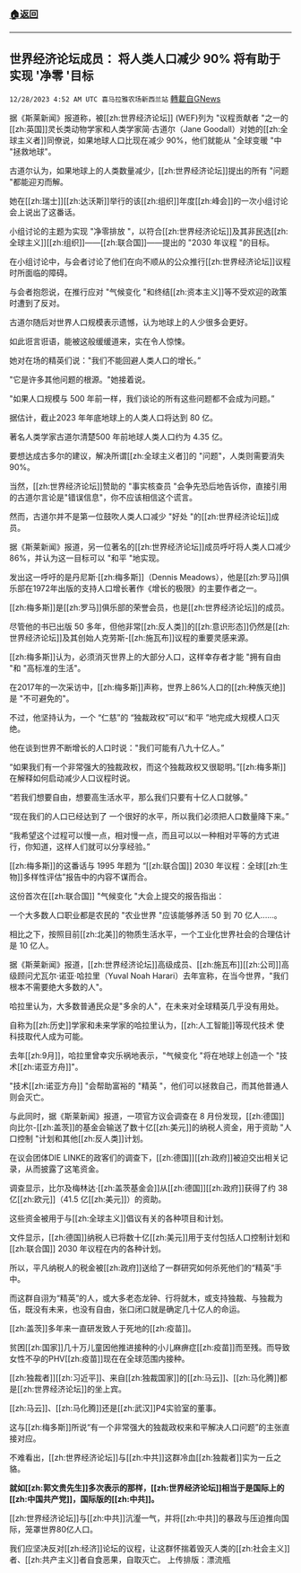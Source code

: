 ###  [:house:返回](README.md)
---


## 世界经济论坛成员： 将人类人口减少 90% 将有助于实现 '净零 '目标
`12/28/2023 4:52 AM UTC 喜马拉雅农场新西兰站` [轉載自GNews](https://gnews.org/articles/2159258)

据《斯莱新闻》报道称，被[[zh:世界经济论坛]] (WEF)列为 "议程贡献者 "之一的[[zh:英国]]灵长类动物学家和人类学家简·古道尔（Jane Goodall）对她的[[zh:全球主义者]]同僚说，如果地球人口比现在减少 90%，他们就能从 "全球变暖 "中 "拯救地球"。

古道尔认为，如果地球上的人类数量减少，[[zh:世界经济论坛]]提出的所有 "问题 "都能迎刃而解。

她在[[zh:瑞士]][[zh:达沃斯]]举行的该[[zh:组织]]年度[[zh:峰会]]的一次小组讨论会上说出了这番话。

小组讨论的主题为实现 "净零排放 "，以符合[[zh:世界经济论坛]]及其非民选[[zh:全球主义]][[zh:组织]]——[[zh:联合国]]——提出的 "2030 年议程 "的目标。

在小组讨论中，与会者讨论了他们在向不顺从的公众推行[[zh:世界经济论坛]]议程时所面临的障碍。

与会者抱怨说，在推行应对 "气候变化 "和终结[[zh:资本主义]]等不受欢迎的政策时遭到了反对。

古道尔随后对世界人口规模表示遗憾，认为地球上的人少很多会更好。

如此诳言诳语，能被这般缓缓道来，实在令人惊悚。

她对在场的精英们说："我们不能回避人类人口的增长。”

"它是许多其他问题的根源。"她接着说。

"如果人口规模与 500 年前一样，我们谈论的所有这些问题都不会成为问题。”

据估计，截止2023 年年底地球上的人类人口将达到 80 亿。

著名人类学家古道尔清楚500 年前地球人类人口约为 4.35 亿。

要想达成古多尔的建议，解决所谓[[zh:全球主义者]]的 "问题"，人类则需要消失 90%。

当然，[[zh:世界经济论坛]]赞助的 "事实核查员 "会争先恐后地告诉你，直接引用的古道尔言论是"错误信息"，你不应该相信这个谎言。

然而，古道尔并不是第一位鼓吹人类人口减少 "好处 "的[[zh:世界经济论坛]]成员。

据《斯莱新闻》报道，另一位著名的[[zh:世界经济论坛]]成员呼吁将人类人口减少86%，并认为这一目标可以 "和平 "地实现。

发出这一呼吁的是丹尼斯·[[zh:梅多斯]]（Dennis Meadows），他是[[zh:罗马]]俱乐部在1972年出版的支持人口增长著作《增长的极限》的主要作者之一。

[[zh:梅多斯]]是[[zh:罗马]]俱乐部的荣誉会员，也是[[zh:世界经济论坛]]的成员。

尽管他的书已出版 50 多年，但他非常[[zh:反人类]]的[[zh:意识形态]]仍然是[[zh:世界经济论坛]]及其创始人克劳斯\-[[zh:施瓦布]]议程的重要灵感来源。

[[zh:梅多斯]]认为，必须消灭世界上的大部分人口，这样幸存者才能 "拥有自由 "和 "高标准的生活"。

在2017年的一次采访中，[[zh:梅多斯]]声称，世界上86%人口的[[zh:种族灭绝]]是 "不可避免的"。

不过，他坚持认为，一个 “仁慈”的 “独裁政权”可以“和平 ”地完成大规模人口灭绝。

他在谈到世界不断增长的人口时说："我们可能有八九十亿人。”

“如果我们有一个非常强大的独裁政权，而这个独裁政权又很聪明。”[[zh:梅多斯]]在解释如何启动减少人口议程时说。

“若我们想要自由，想要高生活水平，那么我们只要有十亿人口就够。”

“现在我们的人口已经达到了 一个很好的水平，所以我们必须把人口数量降下来。”

“我希望这个过程可以慢一点，相对慢一点，而且可以以一种相对平等的方式进行，你知道，这样人们就可以分享经验。”

[[zh:梅多斯]]的这番话与 1995 年题为 “[[zh:联合国]] 2030 年议程：全球[[zh:生物]]多样性评估”报告中的内容不谋而合。

这份首次在[[zh:联合国]] "气候变化 "大会上提交的报告指出：

一个大多数人口职业都是农民的 "农业世界 "应该能够养活 50 到 70 亿人......。

相比之下，按照目前[[zh:北美]]的物质生活水平，一个工业化世界社会的合理估计是 10 亿人。

据《斯莱新闻》报道，[[zh:世界经济论坛]]高级成员、[[zh:施瓦布]][[zh:公司]]高级顾问尤瓦尔·诺亚·哈拉里（Yuval Noah Harari）去年宣称，在当今世界，"我们根本不需要绝大多数的人"。

哈拉里认为，大多数普通民众是"多余的人"，在未来对全球精英几乎没有用处。

自称为[[zh:历史]]学家和未来学家的哈拉里认为，[[zh:人工智能]]等现代技术 使科技取代人成为可能。

去年[[zh:9月]]，哈拉里曾幸灾乐祸地表示，"气候变化 "将在地球上创造一个 "技术[[zh:诺亚方舟]]"。

"技术[[zh:诺亚方舟]] "会帮助富裕的 "精英 "，他们可以拯救自己，而其他普通人则会灭亡。

与此同时，据《斯莱新闻》报道，一项官方议会调查在 8 月份发现，[[zh:德国]]向比尔\-[[zh:盖茨]]的基金会输送了数十亿[[zh:美元]]的纳税人资金，用于资助 "人口控制 "计划和其他[[zh:反人类]]计划。

在议会团体DIE LINKE的政客们的调查下，[[zh:德国]][[zh:政府]]被迫交出相关记录，从而披露了这笔资金。

调查显示，比尔及梅林达·[[zh:盖茨基金会]]从[[zh:德国]][[zh:政府]]获得了约 38 亿[[zh:欧元]]（41.5 亿[[zh:美元]]）的资助。

这些资金被用于与[[zh:全球主义]]倡议有关的各种项目和计划。

文件显示，[[zh:德国]]纳税人已将数十亿[[zh:美元]]用于支付包括人口控制计划和[[zh:联合国]] 2030 年议程在内的各种计划。

所以，平凡纳税人的税金被[[zh:政府]]送给了一群研究如何杀死他们的“精英”手中。

而这群自诩为“精英”的人，或大多老态龙钟、行将就木，或支持独裁、与独裁为伍，既没有未来，也没有自由，张口闭口就是确定几十亿人的命运。

[[zh:盖茨]]多年来一直研发致人于死地的[[zh:疫苗]]。

贫困[[zh:国家]]几十万儿童因他推进接种的小儿麻痹症[[zh:疫苗]]而至残。而导致女性不孕的PHV[[zh:疫苗]]现在在全球范围内接种。

[[zh:独裁者]][[zh:习近平]]、来自[[zh:独裁国家]]的[[zh:马云]]、[[zh:马化腾]]都是[[zh:世界经济论坛]]的坐上宾。

[[zh:马云]]、[[zh:马化腾]]还是[[zh:武汉]]P4实验室的董事。

这与[[zh:梅多斯]]所说“有一个非常强大的独裁政权来和平解决人口问题”的主张直接对应。

不难看出，[[zh:世界经济论坛]]与[[zh:中共]]这群冷血[[zh:独裁者]]实为一丘之貉。

**就如[[zh:郭文贵先生]]多次表示的那样，[[zh:世界经济论坛]]相当于是国际上的[[zh:中国共产党]]，国际版的[[zh:中共]]。**

[[zh:世界经济论坛]]与[[zh:中共]]沆瀣一气，并将[[zh:中共]]的暴政与压迫推向国际，笼罩世界80亿人口。

我们应坚决反对[[zh:经济]]论坛的议程，让这群怀揣着毁灭人类的[[zh:社会主义]]者、[[zh:共产主义]]者自食恶果，自取灭亡。
上传排版：漂流瓶
